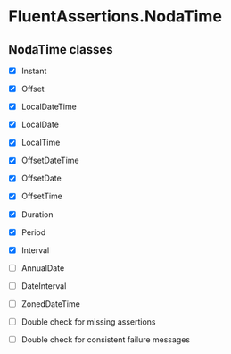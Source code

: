 # FluentAssertions.NodaTime

## NodaTime classes

- [x] Instant
- [x] Offset
- [x] LocalDateTime
- [x] LocalDate
- [x] LocalTime
- [x] OffsetDateTime
- [x] OffsetDate
- [x] OffsetTime
- [x] Duration
- [x] Period
- [x] Interval
- [ ] AnnualDate
- [ ] DateInterval
- [ ] ZonedDateTime

- [ ] Double check for missing assertions
- [ ] Double check for consistent failure messages
